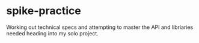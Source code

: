 # spike-practice

Working out technical specs and attempting to master the API and libriaries needed heading into my solo project. 
